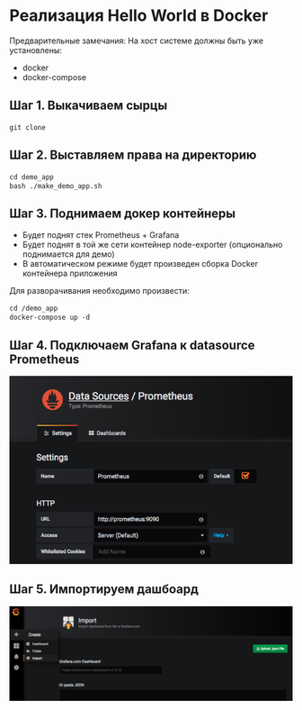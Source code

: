 # Реализация Hello World в Docker


Предварительные замечания:
На хост системе должны быть уже установлены:
 - docker
 - docker-compose
  
## Шаг 1. Выкачиваем сырцы

```shell
git clone 
```

## Шаг 2. Выставляем права на директорию

```shell
cd demo_app
bash ./make_demo_app.sh
```

## Шаг 3. Поднимаем докер контейнеры 
* Будет поднят стек Prometheus + Grafana
* Будет поднят в той же сети контейнер node-exporter (опционально поднимается для демо)
* В автоматическом режиме будет произведен сборка Docker контейнера приложения


Для разворачивания необходимо произвести:

```shell
cd /demo_app
docker-compose up -d
```

## Шаг 4. Подключаем Grafana к datasource Prometheus

![Connect](image/connect.png)

## Шаг 5. Импортируем дашбоард

![Import](image/import.png)
